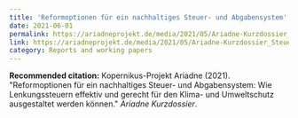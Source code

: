```yaml
---
title: 'Reformoptionen für ein nachhaltiges Steuer- und Abgabensystem'
date: 2021-06-01
permalink: https://ariadneprojekt.de/media/2021/05/Ariadne-Kurzdossier_Steuerreform_Juni2021.pdf
link: https://ariadneprojekt.de/media/2021/05/Ariadne-Kurzdossier_Steuerreform_Juni2021.pdf
category: Reports and working papers
---
```


**Recommended citation:**
Kopernikus-Projekt Ariadne (2021). &quot;Reformoptionen für ein nachhaltiges Steuer- und Abgabensystem: Wie Lenkungssteuern effektiv und gerecht für den Klima- und Umweltschutz ausgestaltet werden können.&quot; <i>Ariadne Kurzdossier</i>.